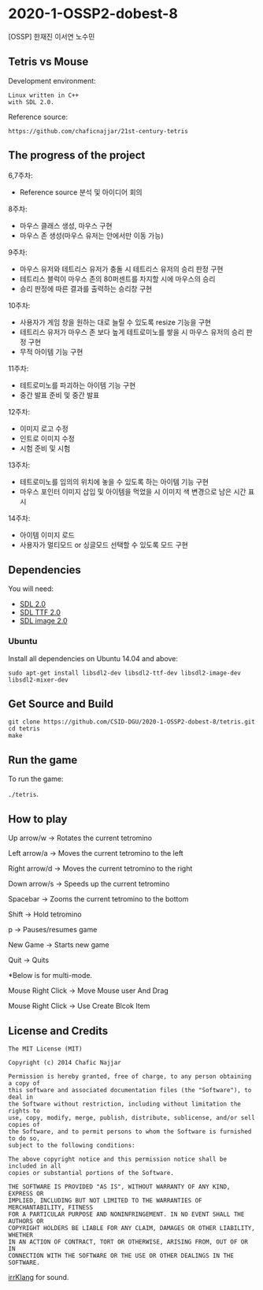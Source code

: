 # 2020-1-OSSP2-dobest-8
[OSSP] 한재진 이서연 노수민

## Tetris vs Mouse 

Development environment:
```
Linux written in C++ 
with SDL 2.0.
```

Reference source:
```
https://github.com/chaficnajjar/21st-century-tetris
```

## The progress of the project

6,7주차:
+ Reference source 분석 및 아이디어 회의

8주차:
+ 마우스 클래스 생성, 마우스 구현
+ 마우스 존 생성(마우스 유저는 안에서만 이동 가능)

9주차:
+ 마우스 유저와 테트리스 유저가 충돌 시 테트리스 유저의 승리 판정 구현
+ 테트리스 블럭이 마우스 존의 80퍼센트를 차지할 시에 마우스의 승리
+ 승리 판정에 따른 결과를 출력하는 승리창 구현

10주차:
+ 사용자가 게임 창을 원하는 대로 늘릴 수 있도록 resize 기능을 구현
+ 테트리스 유저가 마우스 존 보다 높게 테트로미노를 쌓을 시 마우스 유저의 승리 판정 구현
+ 무적 아이템 기능 구현

11주차:
+ 테트로미노를 파괴하는 아이템 기능 구현
+ 중간 발표 준비 및 중간 발표

12주차:
+ 이미지 로고 수정
+ 인트로 이미지 수정
+ 시험 준비 및 시험

13주차:
+ 테트로미노를 임의의 위치에 놓을 수 있도록 하는 아이템 기능 구현
+ 마우스 포인터 이미지 삽입 및 아이템을 먹었을 시 이미지 색 변경으로 남은 시간 표시

14주차:
+ 아이템 이미지 로드
+ 사용자가 멀티모드 or 싱글모드 선택할 수 있도록 모드 구현

## Dependencies

You will need:

+ [SDL 2.0](https://www.libsdl.org/hg.php)
+ [SDL TTF 2.0](https://www.libsdl.org/projects/SDL_ttf/)
+ [SDL image 2.0](https://www.libsdl.org/projects/SDL_image/)

### Ubuntu

Install all dependencies on Ubuntu 14.04 and above:

`sudo apt-get install libsdl2-dev libsdl2-ttf-dev libsdl2-image-dev libsdl2-mixer-dev`

## Get Source and Build

```
git clone https://github.com/CSID-DGU/2020-1-OSSP2-dobest-8/tetris.git
cd tetris
make
```

## Run the game

To run the game:

`./tetris`.

## How to play

Up arrow/w        -> Rotates the current tetromino
 
Left arrow/a      -> Moves the current tetromino to the left

Right arrow/d     -> Moves the current tetromino to the right

Down arrow/s      -> Speeds up the current tetromino

Spacebar          -> Zooms the current tetromino to the bottom

Shift             -> Hold tetromino

p                 -> Pauses/resumes game

New Game          -> Starts new game

Quit              -> Quits

*Below is for multi-mode.

Mouse Right Click -> Move Mouse user
And Drag

Mouse Right Click -> Use Create Blcok Item

## License and Credits

```
The MIT License (MIT)

Copyright (c) 2014 Chafic Najjar

Permission is hereby granted, free of charge, to any person obtaining a copy of
this software and associated documentation files (the "Software"), to deal in
the Software without restriction, including without limitation the rights to
use, copy, modify, merge, publish, distribute, sublicense, and/or sell copies of
the Software, and to permit persons to whom the Software is furnished to do so,
subject to the following conditions:

The above copyright notice and this permission notice shall be included in all
copies or substantial portions of the Software.

THE SOFTWARE IS PROVIDED "AS IS", WITHOUT WARRANTY OF ANY KIND, EXPRESS OR
IMPLIED, INCLUDING BUT NOT LIMITED TO THE WARRANTIES OF MERCHANTABILITY, FITNESS
FOR A PARTICULAR PURPOSE AND NONINFRINGEMENT. IN NO EVENT SHALL THE AUTHORS OR
COPYRIGHT HOLDERS BE LIABLE FOR ANY CLAIM, DAMAGES OR OTHER LIABILITY, WHETHER
IN AN ACTION OF CONTRACT, TORT OR OTHERWISE, ARISING FROM, OUT OF OR IN
CONNECTION WITH THE SOFTWARE OR THE USE OR OTHER DEALINGS IN THE SOFTWARE.
```

[irrKlang](http://www.ambiera.com/irrklang/index.html) for sound.

